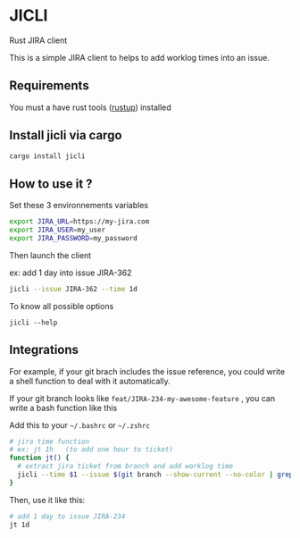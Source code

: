 # JICLI

Rust JIRA client

This is a simple JIRA client to helps to add worklog times into an issue.

## Requirements

You must a have rust tools ([rustup](https://rustup.rs/)) installed


## Install jicli via cargo

```sh
cargo install jicli
```

## How to use it ?

Set these 3 environnements variables

```sh
export JIRA_URL=https://my-jira.com
export JIRA_USER=my_user
export JIRA_PASSWORD=my_password
```

Then launch the client

ex: add 1 day into issue JIRA-362

```sh
jicli --issue JIRA-362 --time 1d
```

To know all possible options

```shell
jicli --help
```

## Integrations

For example, if your git brach includes the issue reference, you could write a shell function to deal with it automatically.

If your git branch looks like `feat/JIRA-234-my-awesome-feature` , you can write a bash function like this

Add this to your `~/.bashrc` or `~/.zshrc`

```bash
# jira time function
# ex: jt 1h   (to add one hour to ticket)
function jt() {
  # extract jira ticket from branch and add worklog time
  jicli --time $1 --issue $(git branch --show-current --no-color | grep  -Po '[A-Z]+-[0-9]+')
}
```

Then, use it like this:

```sh
# add 1 day to issue JIRA-234
jt 1d
```
